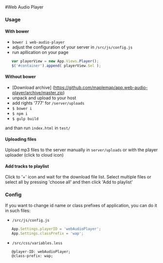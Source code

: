 #Web Audio Player

### Usage

#### With bower
- `` bower i web-audio-player ``
- adjust the configuration of your server in ``/src/js/config.js``
- run apllication on your page

 ```js
    var playerView = new App.Views.Player();
    $('#container').append( playerView.$el );
 ```

#### Without bower
- [Download archive] (https://github.com/maplemap/app.web-audio-player/archive/master.zip)
- unpack and upload to your host
- add rights '777' for ``/server/uploads``
- ``$ bower i``
- ``$ npm i``
- ``$ gulp build``

and than run ``index.html`` in ``test/``

#### Uploading files
Upload mp3 files to the server manually in ``server/uploads`` or with the player uploader (click to cloud icon)

#### Add tracks to playlist
Click to '+' icon and wait for the download file list. Select multiple files or select all by pressing 'choose all' 
and then click 'Add to playlist'

### Config
If you want to change id name or class prefixes of application, you can do it in such files:
 - ``/src/js/config.js``
 
 ```js
    App.Settings.playerID = 'webAudioPlayer';
    App.Settings.classPrefix = 'wap';
 ```
 
 - ``/src/css/variables.less``
 
 ```less
    @player-ID: webAudioPlayer;
    @class-prefix: wap;
 ```

